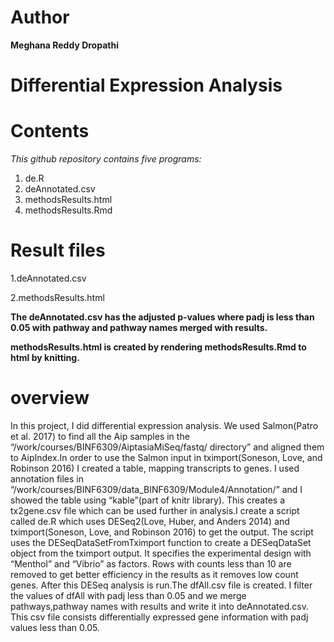 # Author 

**Meghana Reddy Dropathi**

# Differential Expression Analysis

# Contents
*This github repository contains five programs:*
1. de.R
2. deAnnotated.csv
3. methodsResults.html
5. methodsResults.Rmd

# Result files

1.deAnnotated.csv

2.methodsResults.html

**The deAnnotated.csv has the adjusted p-values where padj is less than 0.05 with pathway and pathway names merged with results.**

**methodsResults.html is created by rendering methodsResults.Rmd to html by knitting.**

# overview

In this project, I did differential expression analysis. We used Salmon(Patro et al. 2017) to find all the Aip samples in the “/work/courses/BINF6309/AiptasiaMiSeq/fastq/ directory” and aligned them to AipIndex.In order to use the Salmon input in tximport(Soneson, Love, and Robinson 2016) I created a table, mapping transcripts to genes. I used annotation files in “/work/courses/BINF6309/data_BINF6309/Module4/Annotation/” and I showed the table using “kable”(part of knitr library). This creates a tx2gene.csv file which can be used further in analysis.I create a script called de.R which uses DESeq2(Love, Huber, and Anders 2014) and tximport(Soneson, Love, and Robinson 2016) to get the output. The script uses the DESeqDataSetFromTximport function to create a DESeqDataSet object from the tximport output. It specifies the experimental design with “Menthol” and “Vibrio” as factors. Rows with counts less than 10 are removed to get better efficiency in the results as it removes low count genes. After this DESeq analysis is run.The dfAll.csv file is created. I filter the values of dfAll with padj less than 0.05 and we merge pathways,pathway names with results and write it into deAnnotated.csv. This csv file consists differentially expressed gene information with padj values less than 0.05.
